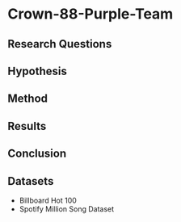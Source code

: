 # Crown-88-Purple-Team

## Research Questions

## Hypothesis

## Method

## Results

## Conclusion

## Datasets

- Billboard Hot 100
- Spotify Million Song Dataset
